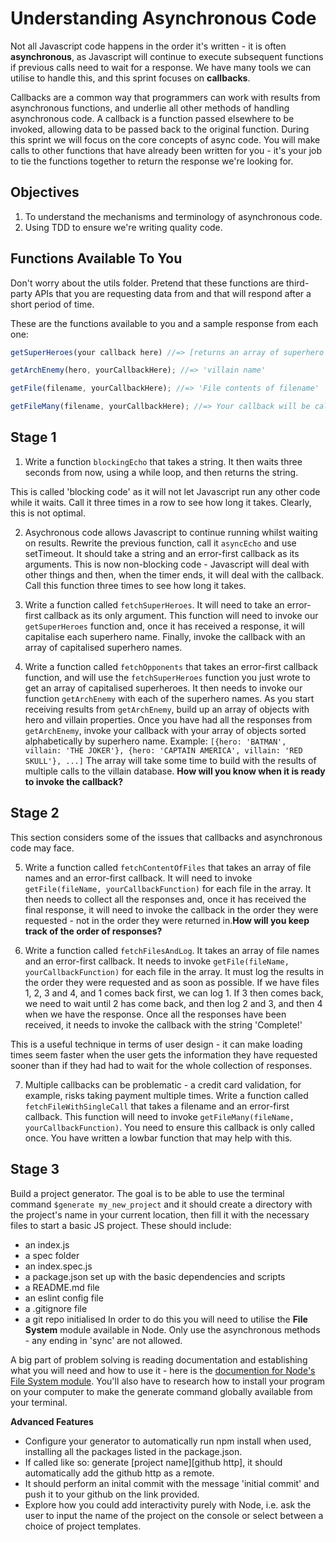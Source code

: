 # Understanding Asynchronous Code

Not all Javascript code happens in the order it's written - it is often **asynchronous**, as Javascript will continue to execute subsequent functions if previous calls need to wait for a response. We have many tools we can utilise to handle this, and this sprint focuses on **callbacks**.

Callbacks are a common way that programmers can work with results from asynchronous functions, and underlie all other methods of handling asynchronous code. A callback is a function passed elsewhere to be invoked, allowing data to be passed back to the original function. During this sprint we will focus on the core concepts of async code. You will make calls to other functions that have already been written for you - it's your job to tie the functions together to return the response we're looking for.

## Objectives

1.  To understand the mechanisms and terminology of asynchronous code.
2.  Using TDD to ensure we're writing quality code.

## Functions Available To You

Don't worry about the utils folder. Pretend that these functions are third-party APIs that you are requesting data from and that will respond after a short period of time.

These are the functions available to you and a sample response from each one:

```js
getSuperHeroes(your callback here) //=> [returns an array of superhero names]

getArchEnemy(hero, yourCallbackHere); //=> 'villain name'

getFile(filename, yourCallbackHere); //=> 'File contents of filename'

getFileMany(filename, yourCallbackHere); //=> Your callback will be called multiple times
```

## Stage 1

1.  Write a function `blockingEcho` that takes a string. It then waits three seconds from now, using a while loop, and then returns the string.

This is called 'blocking code' as it will not let Javascript run any other code while it waits. Call it three times in a row to see how long it takes. Clearly, this is not optimal.

2.  Asychronous code allows Javascript to continue running whilst waiting on results. Rewrite the previous function, call it `asyncEcho` and use setTimeout. It should take a string and an error-first callback as its arguments. This is now non-blocking code - Javascript will deal with other things and then, when the timer ends, it will deal with the callback. Call this function three times to see how long it takes.

3.  Write a function called `fetchSuperHeroes`. It will need to take an error-first callback as its only argument. This function will need to invoke our `getSuperHeroes` function and, once it has received a response, it will capitalise each superhero name. Finally, invoke the callback with an array of capitalised superhero names.

4.  Write a function called `fetchOpponents` that takes an error-first callback function, and will use the `fetchSuperHeroes` function you just wrote to get an array of capitalised superheroes. It then needs to invoke our function `getArchEnemy` with each of the superhero names. As you start receiving results from `getArchEnemy`, build up an array of objects with hero and villain properties. Once you have had all the responses from `getArchEnemy`, invoke your callback with your array of objects sorted alphabetically by superhero name. Example:
    `[{hero: 'BATMAN', villain: 'THE JOKER'}, {hero: 'CAPTAIN AMERICA', villain: 'RED SKULL'}, ...]`
    The array will take some time to build with the results of multiple calls to the villain database. **How will you know when it is ready to invoke the callback?**

## Stage 2

This section considers some of the issues that callbacks and asynchronous code may face.

5.  Write a function called `fetchContentOfFiles` that takes an array of file names and an error-first callback. It will need to invoke `getFile(fileName, yourCallbackFunction)` for each file in the array. It then needs to collect all the responses and, once it has received the final response, it will need to invoke the callback in the order they were requested - not in the order they were returned in.**How will you keep track of the order of responses?**

6.  Write a function called `fetchFilesAndLog`. It takes an array of file names and an error-first callback. It needs to invoke `getFile(fileName, yourCallbackFunction)` for each file in the array. It must log the results in the order they were requested and as soon as possible. If we have files 1, 2, 3 and 4, and 1 comes back first, we can log 1. If 3 then comes back, we need to wait until 2 has come back, and then log 2 and 3, and then 4 when we have the response. Once all the responses have been received, it needs to invoke the callback with the string 'Complete!'

This is a useful technique in terms of user design - it can make loading times seem faster when the user gets the information they have requested sooner than if they had had to wait for the whole collection of responses.

7.  Multiple callbacks can be problematic - a credit card validation, for example, risks taking payment multiple times. Write a function called `fetchFileWithSingleCall` that takes a filename and an error-first callback. This function will need to invoke `getFileMany(fileName, yourCallbackFunction)`. You need to ensure this callback is only called once. You have written a lowbar function that may help with this.

## Stage 3

Build a project generator. The goal is to be able to use the terminal command `$generate my_new_project` and it should create a directory with the project's name in your current location, then fill it with the necessary files to start a basic JS project.
These should include:

* an index.js
* a spec folder
* an index.spec.js
* a package.json set up with the basic dependencies and scripts
* a README.md file
* an eslint config file
* a .gitignore file
* a git repo initialised
  In order to do this you will need to utilise the **File System** module available in Node. Only use the asynchronous methods - any ending in 'sync' are not allowed.

A big part of problem solving is reading documentation and establishing what you will need and how to use it - here is the [documention for Node's File System module](https://nodejs.org/api/fs.html). You'll also have to research how to install your program on your computer to make the generate command globally available from your terminal.

**Advanced Features**

* Configure your generator to automatically run npm install when used, installing all the packages listed in the package.json.
* If called like so: generate [project name][github http], it should automatically add the github http as a remote.
* It should perform an inital commit with the message 'initial commit' and push it to your github on the link provided.
* Explore how you could add interactivity purely with Node, i.e. ask the user to input the name of the project on the console or select between a choice of project templates.
